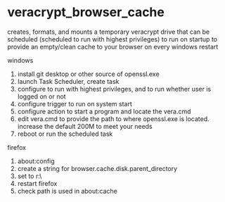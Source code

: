 # veracrypt_browser_cache

creates, formats, and mounts a temporary veracrypt drive that can be scheduled (scheduled to run with highest privileges) to run on startup to provide an empty/clean cache to your browser on every windows restart

windows

1. install git desktop or other source of openssl.exe
2. launch Task Scheduler, create task
3. configure to run with highest privileges, and to run whether user is logged on or not
4. configure trigger to run on system start
5. configure action to start a program and locate the vera.cmd
6. edit vera.cmd to provide the path to where openssl.exe is located.  increase the default 200M to meet your needs
7. reboot or run the scheduled task

firefox

1. about:config
2. create a string for browser.cache.disk.parent_directory
3. set to r:\
4. restart firefox
5. check path is used in about:cache

